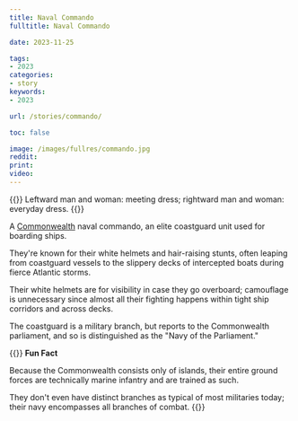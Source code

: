 ```yaml
---
title: Naval Commando
fulltitle: Naval Commando

date: 2023-11-25

tags:
- 2023
categories:
- story
keywords:
- 2023

url: /stories/commando/

toc: false

image: /images/fullres/commando.jpg
reddit:
print:
video:
---
```

{{<hint caption>}}
Leftward man and woman: meeting dress; rightward man and woman: everyday dress.
{{</hint>}}

A [<span class="fi fi-com"></span> Commonwealth](/vekllei/) naval commando, an elite coastguard unit used for boarding ships.

They're known for their white helmets and hair-raising stunts, often leaping from coastguard vessels to the slippery decks of intercepted boats during fierce Atlantic storms.

Their white helmets are for visibility in case they go overboard; camouflage is unnecessary since almost all their fighting happens within tight ship corridors and across decks.

The coastguard is a military branch, but reports to the Commonwealth parliament, and so is distinguished as the "Navy of the Parliament."

{{<hint>}}
**Fun Fact**

Because the Commonwealth consists only of islands, their entire ground forces are technically marine infantry and are trained as such.

They don't even have distinct branches as typical of most militaries today; their navy encompasses all branches of combat.
{{</hint>}}